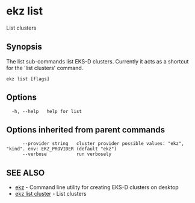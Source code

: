 # ekz list

List clusters

## Synopsis

The list sub-commands list EKS-D clusters. Currently it acts as a shortcut for the 'list clusters' command.

```text
ekz list [flags]
```

## Options

```text
  -h, --help   help for list
```

## Options inherited from parent commands

```text
      --provider string   cluster provider possible values: "ekz", "kind". env: EKZ_PROVIDER (default "ekz")
      --verbose           run verbosely
```

## SEE ALSO

* [ekz](ekz.md)     - Command line utility for creating EKS-D clusters on desktop
* [ekz list cluster](ekz_list_cluster.md)     - List clusters


